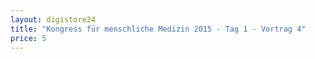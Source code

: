 ```yaml
---
layout: digistore24
title: "Kongress für menschliche Medizin 2015 - Tag 1 - Vortrag 4"
price: 5
---
```

